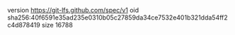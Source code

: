 version https://git-lfs.github.com/spec/v1
oid sha256:40f6591e35ad235e0310b05c27859da34ce7532e401b321dda54ff2c4d878419
size 16788
